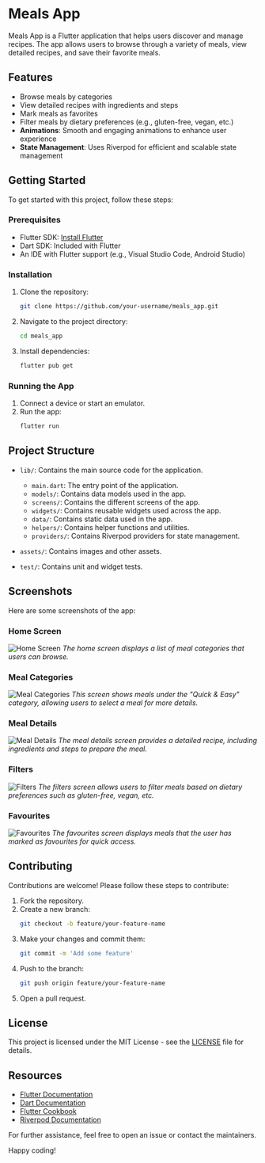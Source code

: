 # Meals App

Meals App is a Flutter application that helps users discover and manage recipes. The app allows users to browse through a variety of meals, view detailed recipes, and save their favorite meals.

## Features

- Browse meals by categories
- View detailed recipes with ingredients and steps
- Mark meals as favorites
- Filter meals by dietary preferences (e.g., gluten-free, vegan, etc.)
- **Animations**: Smooth and engaging animations to enhance user experience
- **State Management**: Uses Riverpod for efficient and scalable state management

## Getting Started

To get started with this project, follow these steps:

### Prerequisites

- Flutter SDK: [Install Flutter](https://flutter.dev/docs/get-started/install)
- Dart SDK: Included with Flutter
- An IDE with Flutter support (e.g., Visual Studio Code, Android Studio)

### Installation

1. Clone the repository:
    ```sh
    git clone https://github.com/your-username/meals_app.git
    ```
2. Navigate to the project directory:
    ```sh
    cd meals_app
    ```
3. Install dependencies:
    ```sh
    flutter pub get
    ```

### Running the App

1. Connect a device or start an emulator.
2. Run the app:
    ```sh
    flutter run
    ```

## Project Structure

- `lib/`: Contains the main source code for the application.
  - `main.dart`: The entry point of the application.
  - `models/`: Contains data models used in the app.
  - `screens/`: Contains the different screens of the app.
  - `widgets/`: Contains reusable widgets used across the app.
  - `data/`: Contains static data used in the app.
  - `helpers/`: Contains helper functions and utilities.
  - `providers/`: Contains Riverpod providers for state management.

- `assets/`: Contains images and other assets.
- `test/`: Contains unit and widget tests.

## Screenshots

Here are some screenshots of the app:

### Home Screen
![Home Screen](screenShots/categories.png)
*The home screen displays a list of meal categories that users can browse.*

### Meal Categories
![Meal Categories](screenShots/quickAndEasyCategory.png)
*This screen shows meals under the "Quick & Easy" category, allowing users to select a meal for more details.*

### Meal Details
![Meal Details](screenShots/spaghettiIngredients.png)
*The meal details screen provides a detailed recipe, including ingredients and steps to prepare the meal.*

### Filters
![Filters](screenShots/filters.png)
*The filters screen allows users to filter meals based on dietary preferences such as gluten-free, vegan, etc.*

### Favourites
![Favourites](screenShots/favourtiesPage.png)
*The favourites screen displays meals that the user has marked as favourites for quick access.*

## Contributing

Contributions are welcome! Please follow these steps to contribute:

1. Fork the repository.
2. Create a new branch:
    ```sh
    git checkout -b feature/your-feature-name
    ```
3. Make your changes and commit them:
    ```sh
    git commit -m 'Add some feature'
    ```
4. Push to the branch:
    ```sh
    git push origin feature/your-feature-name
    ```
5. Open a pull request.

## License

This project is licensed under the MIT License - see the [LICENSE](LICENSE) file for details.

## Resources

- [Flutter Documentation](https://docs.flutter.dev/)
- [Dart Documentation](https://dart.dev/guides)
- [Flutter Cookbook](https://docs.flutter.dev/cookbook)
- [Riverpod Documentation](https://riverpod.dev/docs/getting_started)

For further assistance, feel free to open an issue or contact the maintainers.

Happy coding!